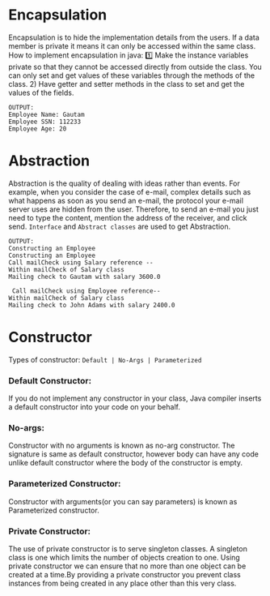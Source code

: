 Encapsulation
==============
Encapsulation is to hide the implementation details from the users.
If a data member is private it means it can only be accessed within the same class.
How to implement encapsulation in java:
:one: Make the instance variables private so that they cannot be accessed directly from outside the class. You can only set and get values of these variables through the methods of the class.
2) Have getter and setter methods in the class to set and get the values of the fields.
```
OUTPUT:
Employee Name: Gautam
Employee SSN: 112233
Employee Age: 20
```

Abstraction
===========
Abstraction  is the quality of dealing with ideas rather than events. For example, when you consider the case of e-mail, complex details such as what happens as soon as you send an e-mail, the protocol your e-mail server uses are hidden from the user. Therefore, to send an e-mail you just need to type the content, mention the address of the receiver, and click send.
`Interface` and `Abstract classes` are used to get Abstraction.
```
OUTPUT:
Constructing an Employee
Constructing an Employee
Call mailCheck using Salary reference --
Within mailCheck of Salary class 
Mailing check to Gautam with salary 3600.0

 Call mailCheck using Employee reference--
Within mailCheck of Salary class 
Mailing check to John Adams with salary 2400.0
```
Constructor
===========
Types of constructor:
```Default | No-Args | Parameterized  ```
### Default Constructor:
If you do not implement any constructor in your class, Java compiler inserts a default constructor into your code on your behalf.
### No-args:
Constructor with no arguments is known as no-arg constructor. The signature is same as default constructor, however body can have any code unlike default constructor where the body of the constructor is empty.
### Parameterized Constructor:
Constructor with arguments(or you can say parameters) is known as Parameterized constructor.
### Private Constructor:
The use of private constructor is to serve singleton classes. A singleton class is one which limits the number of objects creation to one. Using private constructor we can ensure that no more than one object can be created at a time.By providing a private constructor you prevent class instances from being created in any place other than this very class. 
